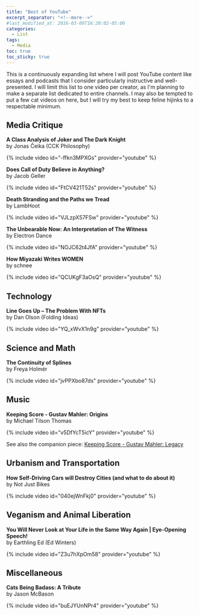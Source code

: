```yaml
---
title: "Best of YouTube"
excerpt_separator: "<!--more-->"
#last_modified_at: 2016-03-09T16:20:02-05:00
categories:
  - List
tags:
  - Media
toc: true
toc_sticky: true
---
```


This is a continuously expanding list where I will post YouTube content like essays and podcasts that I consider particularly instructive and well-presented. I will limit this list to one video per creator, as I'm planning to make a separate list dedicated to entire channels. I may also be tempted to put a few cat videos on here, but I will try my best to keep feline hijinks to a respectable minimum.


## Media Critique

**A Class Analysis of Joker and The Dark Knight**\
by Jonas Čeika (CCK Philosophy)

{% include video id="-ffkn3MPXGs" provider="youtube" %}

**Does Call of Duty Believe in Anything?**\
by Jacob Geller

{% include video id="FtCV421T52s" provider="youtube" %}

**Death Stranding and the Paths we Tread**\
by LambHoot

{% include video id="VJLzpX57FSw" provider="youtube" %}

**The Unbearable Now: An Interpretation of The Witness**\
by Electron Dance

{% include video id="NOJC62t4JfA" provider="youtube" %}

**How Miyazaki Writes WOMEN**\
by schnee

{% include video id="QCUKgF3aOsQ" provider="youtube" %}

## Technology

**Line Goes Up – The Problem With NFTs**\
by Dan Olson (Folding Ideas)

{% include video id="YQ_xWvX1n9g" provider="youtube" %}

## Science and Math

**The Continuity of Splines**\
by Freya Holmér

{% include video id="jvPPXbo87ds" provider="youtube" %}

## Music
**Keeping Score - Gustav Mahler: Origins**\
by Michael Tilson Thomas

{% include video id="v5DfYcT5icY" provider="youtube" %}

See also the companion piece: [Keeping Score - Gustav Mahler: Legacy](https://www.youtube.com/watch?v=2qv_vCHZkcg)

## Urbanism and Transportation

**How Self-Driving Cars will Destroy Cities (and what to do about it)**\
by Not Just Bikes

{% include video id="040ejWnFkj0" provider="youtube" %}

## Veganism and Animal Liberation

**You Will Never Look at Your Life in the Same Way Again | Eye-Opening Speech!**\
by Earthling Ed (Ed Winters)

{% include video id="Z3u7hXpOm58" provider="youtube" %}

## Miscellaneous

**Cats Being Badass: A Tribute**\
by Jason McBason

{% include video id="buEJYUnNPr4" provider="youtube" %}